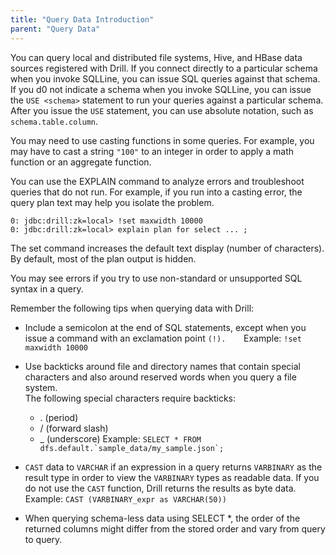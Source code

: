```yaml
---
title: "Query Data Introduction"
parent: "Query Data"
---
```

You can query local and distributed file systems, Hive, and HBase data sources
registered with Drill. If you connect directly to a particular schema when
you invoke SQLLine, you can issue SQL queries against that schema. If you d0
not indicate a schema when you invoke SQLLine, you can issue the `USE
<schema>` statement to run your queries against a particular schema. After you
issue the `USE` statement, you can use absolute notation, such as `schema.table.column`.

You may need to use casting functions in some queries. For example, you may
have to cast a string `"100"` to an integer in order to apply a math function
or an aggregate function.

You can use the EXPLAIN command to analyze errors and troubleshoot queries
that do not run. For example, if you run into a casting error, the query plan
text may help you isolate the problem.

    0: jdbc:drill:zk=local> !set maxwidth 10000
    0: jdbc:drill:zk=local> explain plan for select ... ;

The set command increases the default text display (number of characters). By
default, most of the plan output is hidden.

You may see errors if you try to use non-standard or unsupported SQL syntax in
a query.

Remember the following tips when querying data with Drill:

  * Include a semicolon at the end of SQL statements, except when you issue a command with an exclamation point `(!).   
    `Example: `!set maxwidth 10000`
  * Use backticks around file and directory names that contain special characters and also around reserved words when you query a file system.   
    The following special characters require backticks:

    * . (period)
    * / (forward slash)
    * _ (underscore)
    Example: ``SELECT * FROM dfs.default.`sample_data/my_sample.json`; ``
  * `CAST` data to `VARCHAR` if an expression in a query returns `VARBINARY` as the result type in order to view the `VARBINARY` types as readable data. If you do not use the `CAST` function, Drill returns the results as byte data.    
     Example: `CAST (VARBINARY_expr as VARCHAR(50))`
  * When querying schema-less data using SELECT *, the order of the returned columns might differ from the stored order and vary from query to query.